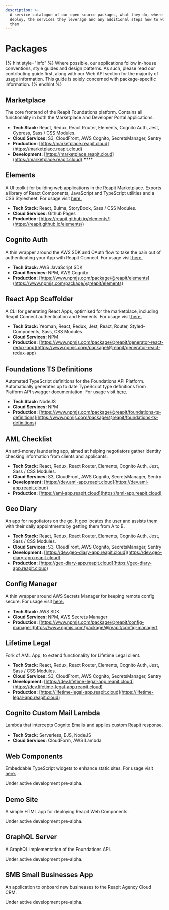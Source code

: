 ```yaml
---
description: >-
  A service catalogue of our open source packages, what they do, where they
  deploy, the services they leverage and any additional steps how to work on
  them
---
```


# Packages

{% hint style="info" %}
Where possible, our applications follow in-house conventions, style guides and design patterns. As such, please read our contributing guide first, along with our Web API section for the majority of usage information. This guide is solely concerned with package-specific information.
{% endhint %}

## Marketplace

The core frontend of the Reapit Foundations platform. Contains all functionality in both the Marketplace and Developer Portal applications.

* **Tech Stack:** React, Redux, React Router, Elements, Cognito Auth, Jest, Cypress, Sass / CSS Modules.
* **Cloud Services:** S3, CloudFront, AWS Cognito, SecretsManager, Sentry
* **Production:** [https://marketplace.reapit.cloud](https://marketplace.reapit.cloud)
* **Development:** [https://marketplace.reapit.cloud](https://marketplace.reapit.cloud) ****

## Elements

A UI toolkit for building web applications in the Reapit Marketplace. Exports a library of React Components, JavaScript and TypeScript utilities and a CSS Stylesheet. For usage visit [here.](../api/web.md#elements)

* **Tech Stack:** React, Bulma, StoryBook, Sass / CSS Modules.
* **Cloud Services:** Github Pages
* **Production:** [https://reapit.github.io/elements/](https://reapit.github.io/elements/)

## Cognito Auth 

A thin wrapper around the AWS SDK and OAuth flow to take the pain out of authenticating your App with Reapit Connect. For usage visit[ here.](../api/web.md#cognito-auth)

* **Tech Stack:** AWS JavaScript SDK
* **Cloud Services:** NPM, AWS Cognito
* **Production:** [https://www.npmjs.com/package/@reapit/elements](https://www.npmjs.com/package/@reapit/elements)

## React App Scaffolder

A CLI for generating React Apps, optimised for the marketplace, including Reapit Connect authentication and Elements. For usage visit[ here.](../api/web.md#react-app-scaffolder)

* **Tech Stack:** Yeoman, React, Redux, Jest, React, Router, Styled-Components, Sass, CSS Modules
* **Cloud Services:** NPM
* **Production:** [https://www.npmjs.com/package/@reapit/generator-react-redux-app](https://www.npmjs.com/package/@reapit/generator-react-redux-app)

## Foundations TS Definitions

Automated TypeScript definitions for the Foundations API Platform. Automatically generates up to date TypeScript type definitions from Platform API swagger documentation. For usage visit [here.](../api/web.md#foundations-ts-definitions)

* **Tech Stack:** NodeJS
* **Cloud Services:** NPM
* **Production:** [https://www.npmjs.com/package/@reapit/foundations-ts-definitions](https://www.npmjs.com/package/@reapit/foundations-ts-definitions)

## AML Checklist

An anti-money laundering app, aimed at helping negotiators gather identity checking information from clients and applicants.

* **Tech Stack:** React, Redux, React Router, Elements, Cognito Auth, Jest, Sass / CSS Modules.
* **Cloud Services:** S3, CloudFront, AWS Cognito, SecretsManager, Sentry
* **Development:** [https://dev.aml-app.reapit.cloud](https://dev.aml-app.reapit.cloud)
* **Production:** [https://aml-app.reapit.cloud](https://aml-app.reapit.cloud)

## Geo Diary

An app for negotiators on the go. It geo locates the user and assists them with their daily appointments by getting them from A to B.

* **Tech Stack:** React, Redux, React Router, Elements, Cognito Auth, Jest, Sass / CSS Modules.
* **Cloud Services:** S3, CloudFront, AWS Cognito, SecretsManager, Sentry
* **Development:** [https://dev.geo-diary-app.reapit.cloud](https://dev.geo-diary-app.reapit.cloud)
* **Production:** [https://geo-diary-app.reapit.cloud](https://geo-diary-app.reapit.cloud)

## Config Manager

A thin wrapper around AWS Secrets Manager for keeping remote config secure. For usage visit [here.](../api/web.md#config-manager)

* **Tech Stack:** AWS SDK
* **Cloud Services:** NPM, AWS Secrets Manager
* **Production:** [https://www.npmjs.com/package/@reapit/config-manager](https://www.npmjs.com/package/@reapit/config-manager)

## Lifetime Legal

Fork of AML App, to extend functionality for Lifetime Legal client.

* **Tech Stack:** React, Redux, React Router, Elements, Cognito Auth, Jest, Sass / CSS Modules.
* **Cloud Services:** S3, CloudFront, AWS Cognito, SecretsManager, Sentry
* **Development:** [https://dev.lifetime-legal-app.reapit.cloud](https://dev.lifetime-legal-app.reapit.cloud)
* **Production:** [https://lifetime-legal-app.reapit.cloud](https://lifetime-legal-app.reapit.cloud)

## Cognito Custom Mail Lambda

Lambda that intercepts Cognito Emails and applies custom Reapit response.

* **Tech Stack:** Serverless, EJS, NodeJS
* **Cloud Services:** CloudForm, AWS Lambda

## Web Components

Embeddable TypeScript widgets to enhance static sites. For usage visit [here.](../api/web.md#search-component)

Under active development pre-alpha.

## Demo Site

A simple HTML app for deploying Reapit Web Components.

Under active development pre-alpha.

## GraphQL Server

A GraphQL implementation of the Foundations API. 

Under active development pre-alpha.

## SMB Small Businesses App

An application to onboard new businesses to the Reapit Agency Cloud CRM.

Under active development pre-alpha.





